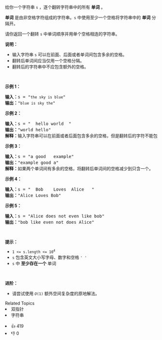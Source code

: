 <p>给你一个字符串 <code>s</code> ，逐个翻转字符串中的所有 <strong>单词</strong> 。</p>

<p><strong>单词</strong> 是由非空格字符组成的字符串。<code>s</code> 中使用至少一个空格将字符串中的 <strong>单词</strong> 分隔开。</p>

<p>请你返回一个翻转 <code>s</code> 中单词顺序并用单个空格相连的字符串。</p>

<p><strong>说明：</strong></p>

<ul>
	<li>输入字符串 <code>s</code> 可以在前面、后面或者单词间包含多余的空格。</li>
	<li>翻转后单词间应当仅用一个空格分隔。</li>
	<li>翻转后的字符串中不应包含额外的空格。</li>
</ul>

<p> </p>

<p><strong>示例 1：</strong></p>

<pre>
<strong>输入：</strong>s = "<code>the sky is blue</code>"
<strong>输出：</strong>"<code>blue is sky the</code>"
</pre>

<p><strong>示例 2：</strong></p>

<pre>
<strong>输入：</strong>s = "  hello world  "
<strong>输出：</strong>"world hello"
<strong>解释：</strong>输入字符串可以在前面或者后面包含多余的空格，但是翻转后的字符不能包括。
</pre>

<p><strong>示例 3：</strong></p>

<pre>
<strong>输入：</strong>s = "a good   example"
<strong>输出：</strong>"example good a"
<strong>解释：</strong>如果两个单词间有多余的空格，将翻转后单词间的空格减少到只含一个。
</pre>

<p><strong>示例 4：</strong></p>

<pre>
<strong>输入：</strong>s = "  Bob    Loves  Alice   "
<strong>输出：</strong>"Alice Loves Bob"
</pre>

<p><strong>示例 5：</strong></p>

<pre>
<strong>输入：</strong>s = "Alice does not even like bob"
<strong>输出：</strong>"bob like even not does Alice"
</pre>

<p> </p>

<p><strong>提示：</strong></p>

<ul>
	<li><code>1 <= s.length <= 10<sup>4</sup></code></li>
	<li><code>s</code> 包含英文大小写字母、数字和空格 <code>' '</code></li>
	<li><code>s</code> 中 <strong>至少存在一个</strong> 单词</li>
</ul>

<ul>
</ul>

<p> </p>

<p><strong>进阶：</strong></p>

<ul>
	<li>请尝试使用 <code><em>O</em>(1)</code> 额外空间复杂度的原地解法。</li>
</ul>
<div><div>Related Topics</div><div><li>双指针</li><li>字符串</li></div></div><br><div><li>👍 419</li><li>👎 0</li></div>